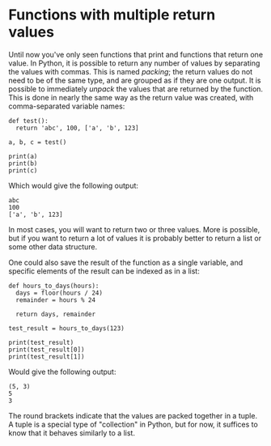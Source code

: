 # Functions with multiple return values

Until now you've only seen functions that print and functions that return one value. In Python, it is possible to return any number of values by separating the values with commas. This is named _packing_; the return values do not need to be of the same type, and are grouped as if they are one output. It is possible to immediately _unpack_ the values that are returned by the function. This is done in nearly the same way as the return value was created, with comma-separated variable names:

    def test():
      return 'abc', 100, ['a', 'b', 123]

    a, b, c = test()

    print(a)
    print(b)
    print(c)

Which would give the following output:

    abc
    100
    ['a', 'b', 123]

In most cases, you will want to return two or three values. More is possible, but if you want to return a lot of values it is probably better to return a list or some other data structure.

One could also save the result of the function as a single variable, and specific elements of the result can be indexed as in a list:

    def hours_to_days(hours):
      days = floor(hours / 24)
      remainder = hours % 24

      return days, remainder

    test_result = hours_to_days(123)

    print(test_result)
    print(test_result[0])
    print(test_result[1])

Would give the following output:

    (5, 3)
    5
    3

The round brackets indicate that the values are packed together in a tuple. A tuple is a special type of "collection" in Python, but for now, it suffices to know that it behaves similarly to a list.
